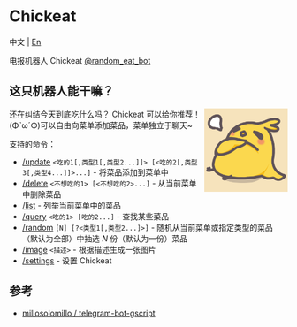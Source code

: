 # Chickeat

中文 | [En](README-en.md)

电报机器人 Chickeat [@random_eat_bot](https://t.me/random_eat_bot)

## 这只机器人能干嘛？

<img align="right" alt="机器人头像" width="30%" src="img/botpic.png">

还在纠结今天到底吃什么吗？ Chickeat 可以给你推荐！(ΦˋωˊΦ)可以自由向菜单添加菜品，菜单独立于聊天~

支持的命令：

- [/update](#) `<吃的1[,类型1[,类型2...]]> [<吃的2[,类型3[,类型4...]]>...]` - 将菜品添加到菜单中
- [/delete](#) `<不想吃的1> [<不想吃的2>...]` - 从当前菜单中删除菜品
- [/list](#) - 列举当前菜单中的菜品
- [/query](#) `<吃的1> [吃的2...]` - 查找某些菜品
- [/random](#) `[N] [?<类型1[,类型2...]>]` - 随机从当前菜单或指定类型的菜品（默认为全部）中抽选 _N_ 份（默认为一份）菜品
- [/image](#) `<描述>` - 根据描述生成一张图片
- [/settings](#) - 设置 Chickeat

## 参考

- [millosolomillo / telegram-bot-gscript](https://github.com/millosolomillo/telegram-bot-gscript)